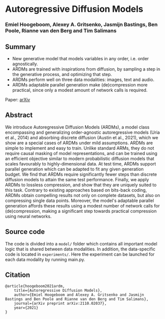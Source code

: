 # Autoregressive Diffusion Models

### Emiel Hoogeboom, Alexey A. Gritsenko, Jasmijn Bastings, Ben Poole, Rianne van den Berg and Tim Salimans

## Summary

*   New generative model that models variables in any order, i.e. order
    agnostically.
*   ARDMs are trained with inspirations from diffusion, by sampling a step in
    the generative process, and optimizing that step.
*   ARDMs perform well on three data modalities: images, text and audio.
*   ARDMs adaptable parallel generation make (de)compression more practical,
    since only a modest amount of network calls is required.

Paper: [arXiv](https://arxiv.org/abs/2110.02037)

## Abstract

We introduce Autoregressive Diffusion Models (ARDMs), a model class encompassing
and generalizing order-agnostic autoregressive models (Uria et al., 2014) and
absorbing discrete diffusion (Austin et al., 2021), which we show are a special
cases of ARDMs under mild assumptions. ARDMs are simple to implement and easy to
train. Unlike standard ARMs, they do not require causal masking of model
representations, and can be trained using an efficient objective similar to
modern probabilistic diffusion models that scales favourably to
highly-dimensional data. At test time, ARDMs support parallel generation which
can be adapted to fit any given generation budget. We find that ARDMs require
significantly fewer steps than discrete diffusion models to attain the same test
performance. Finally, we apply ARDMs to lossless compression, and show that they
are uniquely suited to this task. Contrary to existing approaches based on
bits-back coding, ARDMs obtain compelling results not only on complete datasets,
but also on compressing single data points. Moreover, the model's adaptable
parallel generation affords these results using a modest number of network calls
for (de)compression, making a significant step towards practical compression
using neural networks.

## Source code

The code is divided into a `model/` folder which contains all important model
logic that is shared between data modalities. In addition, the data-specific
code is located in `experiments/`. Here the experiment can be launched for each
data modality by running main.py.

## Citation

```none
@article{hoogeboom2021ardm,
    title={Autoregressive Diffusion Models},
    author={Emiel Hoogeboom and Alexey A. Gritsenko and Jasmijn Bastings and Ben Poole and Rianne van den Berg and Tim Salimans},
    journal={arXiv preprint arXiv:2110.02037},
    year={2021}
}
```

